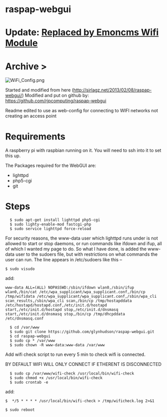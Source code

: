 raspap-webgui
=============

# Update: [Replaced by Emoncms Wifi Module](https://github.com/emoncms/wifi)

# Archive >

![WiFi_Config.png](WiFi_Config.png)


Started and modified from here (http://sirlagz.net/2013/02/08/raspap-webgui/)
Modified and put on github by: https://github.com/rjpcomputing/raspap-webgui

Readme edited to use as web-config for connecting to WIFI networks not creating an access point 

Requirements
============
A raspberry pi with raspbian running on it. You will need to ssh into it to set this up.

The Packages required for the WebGUI are:
* lighttpd
* php5-cgi
* git

Steps
=====


```
  $ sudo apt-get install lighttpd php5-cgi
  $ sudo lighty-enable-mod fastcgi-php
  $ sudo service lighttpd force-reload
```

For security reasons, the www-data user which lighttpd runs under is not allowed to start or stop daemons, or run commands like ifdown and ifup, all of which I wanted my page to do.
So what I have done, is added the www-data user to the sudoers file, but with restrictions on what commands the user can run.
The line appears in /etc/sudoers like this –


 `$ sudo visudo`

add: 
```
www-data ALL=(ALL) NOPASSWD:/sbin/ifdown wlan0,/sbin/ifup wlan0,/bin/cat /etc/wpa_supplicant/wpa_supplicant.conf,/bin/cp /tmp/wifidata /etc/wpa_supplicant/wpa_supplicant.conf,/sbin/wpa_cli scan_results,/sbin/wpa_cli scan,/bin/cp /tmp/hostapddata /etc/hostapd/hostapd.conf,/etc/init.d/hostapd start,/etc/init.d/hostapd stop,/etc/init.d/dnsmasq start,/etc/init.d/dnsmasq stop,/bin/cp /tmp/dhcpddata /etc/dnsmasq.conf
```

```
  $ cd /var/www
  $ sudo git clone https://github.com/glynhudson/raspap-webgui.git
  $ cd raspap-webgui
  $ sudo cp * /var/www
  $ sudo chown -R www-data:www-data /var/www
```
Add wifi check script to run every 5 min to check wifi is connected. 

BY DEFAULT WIFI WILL ONLY CONNECT IF ETHERENT IS DISCONNECTED

```
  $ sudo cp /var/www/wifi-check /usr/local/bin/wifi-check
  $ sudo chmod +x /usr/local/bin/wifi-check
  $ sudo crontab -e
```  
add:

  `$  */5 * * * * /usr/local/bin/wifi-check > /tmp/wificheck.log 2>&1`
  
  `$ sudo reboot`
